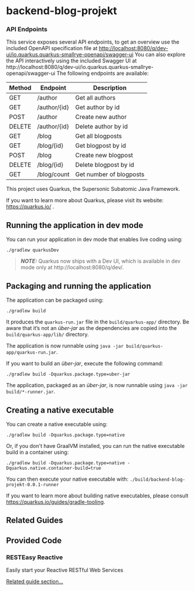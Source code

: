 # backend-blog-projekt


### API Endpoints
This service exposes several API endpoints, to get an overview use the included OpenAPI specification file at [http://localhost:8080/q/dev-ui/io.quarkus.quarkus-smallrye-openapi/swagger-ui](http://localhost:8080/q/dev-ui/io.quarkus.quarkus-smallrye-openapi/swagger-ui) 
You can also explore the API interactively using the included Swagger UI at http://localhost:8080/q/dev-ui/io.quarkus.quarkus-smallrye-openapi/swagger-ui
The following endpoints are available:

| Method | Endpoint | Description |
| ------ | ------- | ----------- |
| GET    | /author| Get all authors |
| GET    | /author/{id} | Get author by id |
| POST   | /author | Create new author |
| DELETE | /author/{id} | Delete author by id |
| GET    | /blog | Get all blogposts |
| GET    | /blog/{id} | Get blogpost by id |
| POST   | /blog | Create new blogpost |
| DELETE | /blog/{id} | Delete blogpost by id |
| GET| /blog/count | Get number of blogposts |


This project uses Quarkus, the Supersonic Subatomic Java Framework.

If you want to learn more about Quarkus, please visit its website: https://quarkus.io/ .

## Running the application in dev mode

You can run your application in dev mode that enables live coding using:
```shell script
./gradlew quarkusDev
```

> **_NOTE:_**  Quarkus now ships with a Dev UI, which is available in dev mode only at http://localhost:8080/q/dev/.

## Packaging and running the application

The application can be packaged using:
```shell script
./gradlew build
```
It produces the `quarkus-run.jar` file in the `build/quarkus-app/` directory.
Be aware that it’s not an _über-jar_ as the dependencies are copied into the `build/quarkus-app/lib/` directory.

The application is now runnable using `java -jar build/quarkus-app/quarkus-run.jar`.

If you want to build an _über-jar_, execute the following command:
```shell script
./gradlew build -Dquarkus.package.type=uber-jar
```

The application, packaged as an _über-jar_, is now runnable using `java -jar build/*-runner.jar`.

## Creating a native executable

You can create a native executable using: 
```shell script
./gradlew build -Dquarkus.package.type=native
```

Or, if you don't have GraalVM installed, you can run the native executable build in a container using: 
```shell script
./gradlew build -Dquarkus.package.type=native -Dquarkus.native.container-build=true
```

You can then execute your native executable with: `./build/backend-blog-projekt-0.0.1-runner`

If you want to learn more about building native executables, please consult https://quarkus.io/guides/gradle-tooling.

## Related Guides


## Provided Code

### RESTEasy Reactive

Easily start your Reactive RESTful Web Services

[Related guide section...](https://quarkus.io/guides/getting-started-reactive#reactive-jax-rs-resources)
